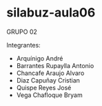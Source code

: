 # silabuz-aula06

GRUPO 02

Integrantes:

- Arquínigo André
- Barrantes Rupaylla Antonio
- Chancafe Araujo Alvaro
- Diaz Capuñay Cristian
- Quispe Reyes José
- Vega Chafloque Bryam
